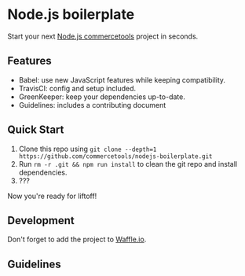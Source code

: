 # Node.js boilerplate
Start your next [Node.js commercetools](http://commercetools.github.io/nodejs-tools/) project in seconds.

## Features
- Babel: use new JavaScript features while keeping compatibility.
- TravisCI: config and setup included.
- GreenKeeper: keep your dependencies up-to-date.
- Guidelines: includes a contributing document

## Quick Start
1. Clone this repo using `git clone --depth=1 https://github.com/commercetools/nodejs-boilerplate.git`
2. Run `rm -r .git && npm run install` to clean the git repo and install dependencies.
3. ???

Now you're ready for liftoff!


## Development
Don't forget to add the project to [Waffle.io](https://waffle.io/).

## Guidelines
